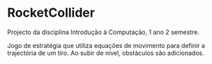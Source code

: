 # RocketCollider
Projecto da disciplina Introdução à Computação, 1 ano 2 semestre.

Jogo de estratégia que utiliza equações de movimento para definir a trajectória de um tiro.
Ao subir de nível, obstáculos são adicionados. 
